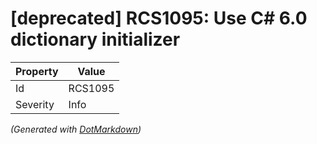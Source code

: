 # \[deprecated\] RCS1095: Use C\# 6\.0 dictionary initializer

| Property | Value   |
| -------- | ------- |
| Id       | RCS1095 |
| Severity | Info    |


*\(Generated with [DotMarkdown](http://github.com/JosefPihrt/DotMarkdown)\)*